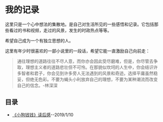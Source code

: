 # 我的记录

这里只是一个心中想法的集散地。是自己对生活所见的一些感悟和记录。它包括那些看过的书和视频，走过的风景，发生的时政热点等等。

希望自己成为一个有独立思想的人。

这里有年少时很喜欢的一部小说里的一段话，希望它能一直激励自己向前走：

> 通往理想的道路往往不尽人意，而你亦会因此受尽磨难，但是，你尽管去争取，理想主义者的道路悲壮但不可怜。在那貌似坎坷的人生中，你会结识许多智者和君子，你会见到许多旁人无法遇到的风景和奇迹。选择平庸虽然稳妥，但绝无色彩。不要为蝇头小利放弃自己的理想，不要为某种潮流而改变自己的信念。-林深深


## 目录

- [《小狗钱钱》读后感](https://github.com/huangyuanzhen/myWriting/blob/master/%E5%B0%8F%E7%8B%97%E9%92%B1%E9%92%B1.md)--2019/1/10


